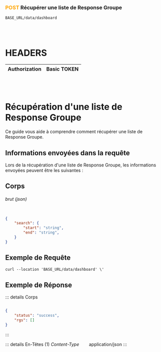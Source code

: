 ### <span style="color:orange">POST</span> Récupérer une liste de Response Groupe

````
BASE_URL/data/dashboard
````

<br/> <br/> 

# HEADERS

| Authorization | Basic TOKEN |
| ------------- | ----------- |

<br/> <br/>

# Récupération d'une liste de Response Groupe
Ce guide vous aide à comprendre comment récupérer une liste de Response Groupe.


## Informations envoyées dans la requête

Lors de la récupération d'une liste de Response Groupe, les informations envoyées peuvent être les suivantes :

## Corps

###### brut (json)


```json

{
    "search": {
        "start": "string",
        "end": "string",
    }
}
```

## Exemple de Requête

```txt
curl --location 'BASE_URL/data/dashboard' \'

```


## Exemple de Réponse

::: details Corps  

```json

{
    "status": "success",
    "rgs": []
}

```
:::


::: details En-Têtes (1)
 *Content-Type*    &nbsp;&nbsp;&nbsp;&nbsp;&nbsp;&nbsp;     application/json
:::
